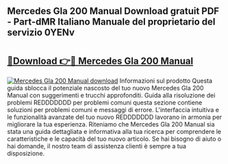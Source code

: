 ## Mercedes Gla 200 Manual Download gratuit PDF - Part-dMR Italiano Manuale del proprietario del servizio 0YENv

# <h2><a href="http://dfggcs.blite.top/?on=Mercedes+Gla+200+Manual">🔗Download 👉🔴 Mercedes Gla 200 Manual</a></h2>

[![Mercedes Gla 200 Manual download](https://i.imgur.com/lujVjoI.png)](http://dfggcs.blite.top/?on=Mercedes+Gla+200+Manual)
Informazioni sul prodotto Questa guida sblocca il potenziale nascosto del tuo nuovo Mercedes Gla 200 Manual con suggerimenti e trucchi approfonditi. Guida alla risoluzione dei problemi REDDDDDDD per problemi comuni questa sezione contiene soluzioni per problemi comuni e messaggi di errore. L'interfaccia intuitiva e le funzionalità avanzate del tuo nuovo REDDDDDDD lavorano in armonia per migliorare la tua esperienza. Riteniamo che Mercedes Gla 200 Manual sia stata una guida dettagliata e informativa alla tua ricerca per comprendere le caratteristiche e le capacità del tuo nuovo articolo. Se hai bisogno di aiuto o hai domande, il nostro team di assistenza clienti è sempre a tua disposizione.
